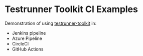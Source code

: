 # Testrunner Toolkit CI Examples
Demonstration of using [testrunner-toolkit](https://opensource.saucelabs.com/testrunner-toolkit/docs/overview.html) in:

* Jenkins pipeline 
* Azure Pipeline
* CircleCI
* GitHub Actions
